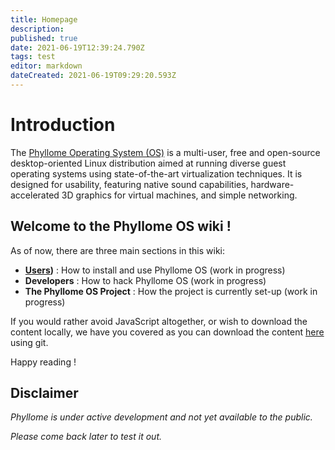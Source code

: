 ```yaml
---
title: Homepage
description: 
published: true
date: 2021-06-19T12:39:24.790Z
tags: test
editor: markdown
dateCreated: 2021-06-19T09:29:20.593Z
---
```


# Introduction

The [Phyllome Operating System (OS)](https://phyllo.me/) is a multi-user, free and open-source desktop-oriented Linux distribution aimed at running diverse guest operating systems using state-of-the-art virtualization techniques. It is designed for usability, featuring native sound capabilities, hardware-accelerated 3D graphics for virtual machines, and simple networking. 

## Welcome to the Phyllome OS wiki !

As of now, there are three main sections in this wiki:

* **[Users](/users))** : How to install and use Phyllome OS (work in progress)
* **Developers** : How to hack Phyllome OS (work in progress)
* **The Phyllome OS Project** : How the project is currently set-up (work in progress)

If you would rather avoid JavaScript altogether, or wish to download the content locally, we have you covered as you can download the content [here](https://git.phyllo.me/home/wiki) using git. 

Happy reading !

## Disclaimer

*Phyllome is under active development and not yet available to the public.*

*Please come back later to test it out.*
